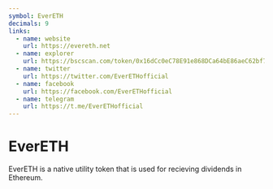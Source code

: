 ```yaml
---
symbol: EverETH
decimals: 9
links:
  - name: website
    url: https://evereth.net
  - name: explorer
    url: https://bscscan.com/token/0x16dCc0eC78E91e868DCa64bE86aeC62bf7C61037
  - name: twitter
    url: https://twitter.com/EverETHofficial
  - name: facebook
    url: https://facebook.com/EverETHofficial
  - name: telegram
    url: https://t.me/EverETHofficial
---
```


# EverETH

EverETH is a native utility token that is used for recieving dividends in Ethereum.
